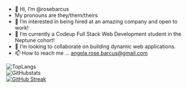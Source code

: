 - 👋 Hi, I’m @rosebarcus
- My pronouns are they/them/theirs
- 👀 I’m interested in being hired at an amazing company and open to work!
- 🌱 I’m currently a Codeup Full Stack Web Development student in the Neptune cohort!
- 💞️ I’m looking to collaborate on building dynamic web applications. 
- 📫 How to reach me ... angela.rose.barcus@gmail.com


![TopLangs](https://github-readme-stats.vercel.app/api/top-langs/?username=rosebarcus&theme=tokyonight)
<br>
![GitHubstats](https://github-readme-stats.vercel.app/api?username=rosebarcus&show_icons=true)
<br>
[![GitHub Streak](https://github-readme-streak-stats.herokuapp.com/?user=rosebarcus&theme=dark)](https://git.io/streak-stats)


<!---
rosebarcus/rosebarcus is a ✨ special ✨ repository because its `README.md` (this file) appears on your GitHub profile.
You can click the Preview link to take a look at your changes.
--->
